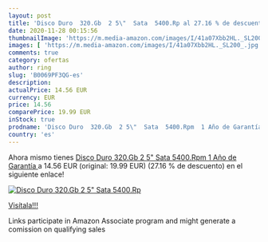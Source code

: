 ```yaml
---
layout: post
title: 'Disco Duro  320.Gb  2 5\"  Sata  5400.Rp al 27.16 % de descuento'
date: 2020-11-28 00:15:56
thumbnailImage: 'https://m.media-amazon.com/images/I/41a07Xbb2HL._SL200_.jpg'
images: [ 'https://m.media-amazon.com/images/I/41a07Xbb2HL._SL200_.jpg' ]
comments: true
category: ofertas
author: ring
slug: 'B0069PF3QG-es'
description:
actualPrice: 14.56 EUR
currency: EUR
price: 14.56
comparePrice: 19.99 EUR
inStock: true
prodname: 'Disco Duro  320.Gb  2 5\"  Sata  5400.Rpm  1 Año de Garantía '
country: 'es'
---
```


Ahora mismo tienes [Disco Duro  320.Gb  2 5\"  Sata  5400.Rpm  1 Año de Garantía ](https://www.amazon.es/dp/B0069PF3QG/?tag=tolees-21) a 14.56 EUR (original: 19.99 EUR) (27.16 %  de descuento) en el siguiente enlace!

[![Disco Duro  320.Gb  2 5\"  Sata  5400.Rp](https://m.media-amazon.com/images/I/41a07Xbb2HL._SL200_.jpg)](https://www.amazon.es/dp/B0069PF3QG/?tag=tolees-21)

[Visítala!!!](https://www.amazon.es/dp/B0069PF3QG/?tag=tolees-21)

Links participate in Amazon Associate program and might generate a comission on qualifying sales
